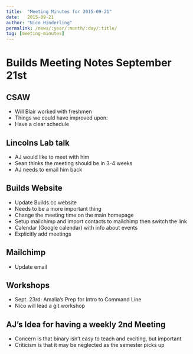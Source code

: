 ```yaml
---
title:  "Meeting Minutes for 2015-09-21"
date:   2015-09-21
author: "Nico Hinderling"
permalink: /news/:year/:month/:day/:title/
tag: [meeting-minutes]
---
```


# Builds Meeting Notes September 21st
 
## CSAW
- Will Blair worked with freshmen
- Things we could have improved upon:
- Have a clear schedule
 
## Lincolns Lab talk
- AJ would like to meet with him
- Sean thinks the meeting should be in 3-4 weeks
- AJ needs to email him back
 
## Builds Website
- Update Builds.cc website
- Needs to be a more important thing
- Change the meeting time on the main homepage
- Setup mailchimp and import contacts to mailchimp then switch the link
- Calendar (Google calendar) with info about events
- Explicitly add meetings
 
## Mailchimp
- Update email
 
## Workshops
- Sept. 23rd: Amalia’s Prep for Intro to Command Line
- Nico will lead a git workshop
 
## AJ’s Idea for having a weekly 2nd Meeting
- Concern is that binary isn’t easy to teach and exciting, but important
- Criticism is that it may be neglected as the semester picks up